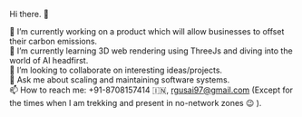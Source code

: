 Hi there. 👋
 
 🔭 I’m currently working on a product which will allow businesses to offset their carbon emissions.  
 🌱 I’m currently learning 3D web rendering using ThreeJs and diving into the world of AI headfirst.  
 👯 I’m looking to collaborate on interesting ideas/projects.      
 💬 Ask me about scaling and maintaining software systems.    
 📫 How to reach me: +91-8708157414 🇮🇳, rgusai97@gmail.com (Except for the times when I am trekking and present in no-network zones 😉 ).    

